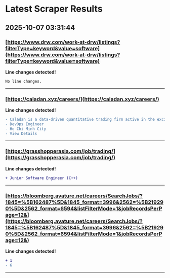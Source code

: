 # Latest Scraper Results

## 2025-10-07 03:31:44

### [https://www.drw.com/work-at-drw/listings?filterType=keyword&value=software](https://www.drw.com/work-at-drw/listings?filterType=keyword&value=software)

**Line changes detected!**

```diff
No line changes.
```

---
### [https://caladan.xyz/careers/](https://caladan.xyz/careers/)

**Line changes detected!**

```diff
- Caladan is a data-driven quantitative trading firm active in the exciting and emerging field of digital assets
- DevOps Engineer
- Ho Chi Minh City
- View Details
```

---
### [https://grasshopperasia.com/job/trading/](https://grasshopperasia.com/job/trading/)

**Line changes detected!**

```diff
+ Junior Software Engineer (C++)
```

---
### [https://bloomberg.avature.net/careers/SearchJobs/?1845=%5B162487%5D&1845_format=3996&2562=%5B219290%5D&2562_format=6594&listFilterMode=1&jobRecordsPerPage=12&](https://bloomberg.avature.net/careers/SearchJobs/?1845=%5B162487%5D&1845_format=3996&2562=%5B219290%5D&2562_format=6594&listFilterMode=1&jobRecordsPerPage=12&)

**Line changes detected!**

```diff
+ 1
- 6
```

---

